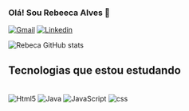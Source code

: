 ### Olá! Sou Rebeeca Alves 🤖 
[![Gmail](https://img.shields.io/badge/Gmail-D14836?style=for-the-badge&logo=gmail&logoColor=white)](rebecca.alves2724@gmail.com)
[![Linkedin](https://img.shields.io/badge/LinkedIn-0077B5?style=for-the-badge&logo=linkedin&logoColor=white)](https://www.linkedin.com/in/rebeca-alvess/)

![Rebeca GitHub stats](https://github-readme-stats.vercel.app/api?username=Rebeccaa27&show_icons=true&theme=dracula)

## Tecnologias que estou estudando
<div style="display: inline_block"><br/> 
<img align="center" alt="Html5" src="https://img.shields.io/badge/HTML5-E34F26?style=for-the-badge&logo=html5&logoColor=white"/>
<img align="center" alt="Java" src="https://img.shields.io/badge/Java-ED8B00?style=for-the-badge&logo=openjdk&logoColor=white"/>
<img align="center" alt="JavaScript" src="https://img.shields.io/badge/JavaScript-F7DF1E?style=for-the-badge&logo=javascript&logoColor=black"/>
<img align="center" alt="css" src="https://img.shields.io/badge/CSS3-1572B6?style=for-the-badge&logo=css3&logoColor=white"/>
</div>

